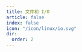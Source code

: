 ```yaml
---
title: 文件和 I/O
article: false
index: false
icon: "/icon/linux/io.svg"
dir:
  order: 2
---
```


<Catalog />
